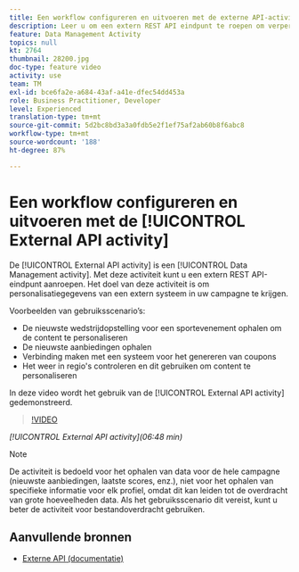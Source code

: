 ```yaml
---
title: Een workflow configureren en uitvoeren met de externe API-activiteit
description: Leer u om een extern REST API eindpunt te roepen om verpersoonlijkingsgegevens van een derdesysteem in uw campagne te trekken.
feature: Data Management Activity
topics: null
kt: 2764
thumbnail: 28200.jpg
doc-type: feature video
activity: use
team: TM
exl-id: bce6fa2e-a684-43af-a41e-dfec54dd453a
role: Business Practitioner, Developer
level: Experienced
translation-type: tm+mt
source-git-commit: 5d2bc8bd3a3a0fdb5e2f1ef75af2ab60b8f6abc8
workflow-type: tm+mt
source-wordcount: '188'
ht-degree: 87%

---
```


# Een workflow configureren en uitvoeren met de [!UICONTROL External API activity]

De [!UICONTROL External API activity] is een [!UICONTROL Data Management activity]. Met deze activiteit kunt u een extern REST API-eindpunt aanroepen. Het doel van deze activiteit is om personalisatiegegevens van een extern systeem in uw campagne te krijgen.

Voorbeelden van gebruiksscenario’s:

* De nieuwste wedstrijdopstelling voor een sportevenement ophalen om de content te personaliseren
* De nieuwste aanbiedingen ophalen
* Verbinding maken met een systeem voor het genereren van coupons
* Het weer in regio&#39;s controleren en dit gebruiken om content te personaliseren

In deze video wordt het gebruik van de [!UICONTROL External API activity] gedemonstreerd.

>[!VIDEO](https://video.tv.adobe.com/v/28200/?quality=12)

*[!UICONTROL External API activity](06:48 min)*

>[!NOTE]
>
>De activiteit is bedoeld voor het ophalen van data voor de hele campagne (nieuwste aanbiedingen, laatste scores, enz.), niet voor het ophalen van specifieke informatie voor elk profiel, omdat dit kan leiden tot de overdracht van grote hoeveelheden data. Als het gebruiksscenario dit vereist, kunt u beter de activiteit voor bestandoverdracht gebruiken.

## Aanvullende bronnen

* [Externe API (documentatie)](https://docs.adobe.com/content/help/nl-NL/campaign-standard/using/managing-processes-and-data/data-management-activities/external-api.html)
